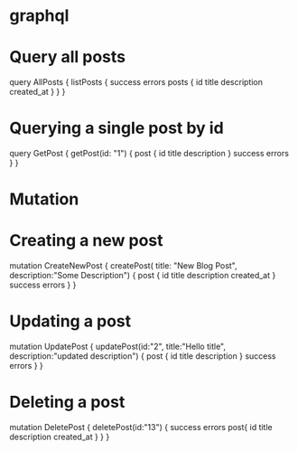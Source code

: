# graphql

# Query all posts

query AllPosts {
  listPosts {
    success
    errors
    posts {
      id
      title 
      description
      created_at
    }
  }
}


# Querying a single post by id


query GetPost {
  getPost(id: "1") {
    post {
      id
      title
      description
    }
    success
    errors
  }
}


# Mutation

# Creating a new post

mutation CreateNewPost {
  createPost(
    title: "New Blog Post", 
    description:"Some Description") {
    post {
      id
      title
      description
      created_at
    }
    success
    errors
  }
}


# Updating a post

mutation UpdatePost {
  updatePost(id:"2", title:"Hello title", description:"updated description") {
    post {
      id
      title
      description
    }
    success
    errors
  }
}


# Deleting a post

mutation DeletePost {
  deletePost(id:"13") {
    success
    errors
      post{
        id
        title
        description
        created_at
      }
    }
}


